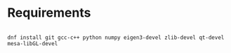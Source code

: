 # Requirements
<code>
dnf install git gcc-c++ python numpy eigen3-devel zlib-devel qt-devel mesa-libGL-devel
</code>

